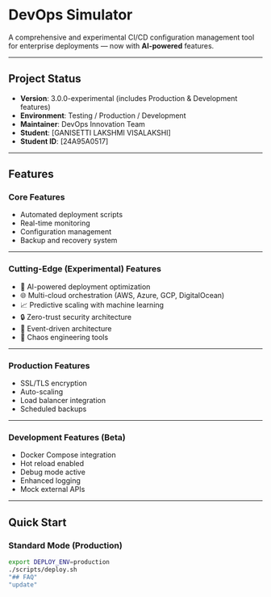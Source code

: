 # DevOps Simulator

A comprehensive and experimental CI/CD configuration management tool for enterprise deployments — now with **AI-powered** features.

---

## Project Status
- **Version**: 3.0.0-experimental (includes Production & Development features)
- **Environment**: Testing / Production / Development
- **Maintainer**: DevOps Innovation Team
- **Student**: [GANISETTI LAKSHMI VISALAKSHI]
- **Student ID**: [24A95A0517]

---

## Features

### Core Features
- Automated deployment scripts  
- Real-time monitoring  
- Configuration management  
- Backup and recovery system  

---

### Cutting-Edge (Experimental) Features
- 🤖 AI-powered deployment optimization  
- 🌐 Multi-cloud orchestration (AWS, Azure, GCP, DigitalOcean)  
- 📈 Predictive scaling with machine learning  
- 🔒 Zero-trust security architecture  
- 🌊 Event-driven architecture  
- 🎯 Chaos engineering tools  

---

### Production Features
- SSL/TLS encryption  
- Auto-scaling  
- Load balancer integration  
- Scheduled backups  

---

### Development Features (Beta)
- Docker Compose integration  
- Hot reload enabled  
- Debug mode active  
- Enhanced logging  
- Mock external APIs  

---

## Quick Start

### Standard Mode (Production)
```bash
export DEPLOY_ENV=production
./scripts/deploy.sh
"## FAQ" 
"update" 
